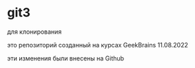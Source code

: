 # git3
для клонирования

это репозиторий созданный на курсах GeekBrains 11.08.2022

эти изменения были внесены на Github
